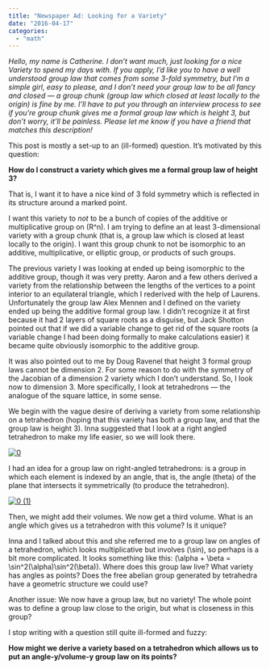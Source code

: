 ```yaml
---
title: "Newspaper Ad: Looking for a Variety"
date: "2016-04-17"
categories: 
  - "math"
---
```


_Hello, my name is Catherine. I don’t want much, just looking for a nice Variety to spend my days with. If you apply, I’d like you to have a well understood group law that comes from some 3-fold symmetry, but I’m a simple girl, easy to please, and I don’t need your group law to be all fancy and closed — a group chunk (group law which closed at least locally to the origin) is fine by me. I’ll have to put you through an interview process to see if you’re group chunk gives me a formal group law which is height 3, but don’t worry, it’ll be painless. Please let me know if you have a friend that matches this description!_

This post is mostly a set-up to an (ill-formed) question. It’s motivated by this question:

**How do I construct a variety which gives me a formal group law of height 3?**

That is, I want it to have a nice kind of 3 fold symmetry which is reflected in its structure around a marked point.

I want this variety to _not_ to be a bunch of copies of the additive or multiplicative group on \(R^n\). I am trying to define an at least 3-dimensional variety with a group chunk (that is, a group law which is closed at least locally to the origin). I want this group chunk to not be isomorphic to an additive, multiplicative, or elliptic group, or products of such groups.

The previous variety I was looking at ended up being isomorphic to the additive group, though it was very pretty. Aaron and a few others derived a variety from the relationship between the lengths of the vertices to a point interior to an equilateral triangle, which I rederived with the help of Laurens. Unfortunately the group law Alex Mennen and I defined on the variety ended up being the additive formal group law. I didn’t recognize it at first because it had 2 layers of square roots as a disguise, but Jack Shotton pointed out that if we did a variable change to get rid of the square roots (a variable change I had been doing formally to make calculations easier) it became quite obviously isomorphic to the additive group.

It was also pointed out to me by Doug Ravenel that height 3 formal group laws cannot be dimension 2. For some reason to do with the symmetry of the Jacobian of a dimension 2 variety which I don’t understand. So, I look now to dimension 3. More specifically, I look at tetrahedrons — the analogue of the square lattice, in some sense.

We begin with the vague desire of deriving a variety from some relationship on a tetrahedron (hoping that this variety has both a group law, and that the group law is height 3). Inna suggested that I look at a right angled tetrahedron to make my life easier, so we will look there.

[![0](/wp-content/uploads/2016/04/0.jpg)](/wp-content/uploads/2016/04/0.jpg)

I had an idea for a group law on right-angled tetrahedrons: is a group in which each element is indexed by an angle, that is, the angle \(theta\) of the plane that intersects it symmetrically (to produce the tetrahedron).

[![0 (1)](/wp-content/uploads/2016/04/0-1.jpg)](/wp-content/uploads/2016/04/0-1.jpg)

Then, we might add their volumes. We now get a third volume. What is an angle which gives us a tetrahedron with this volume? Is it unique?

Inna and I talked about this and she referred me to a group law on angles of a tetrahedron, which looks multiplicative but involves \(\sin\), so perhaps is a bit more complicated. It looks something like this: \(\alpha + \beta = \sin^2(\alpha)\sin^2(\beta)\). Where does this group law live? What variety has angles as points? Does the free abelian group generated by tetrahedra have a geometric structure we could use?

Another issue: We now have a group law, but no variety! The whole point was to define a group law close to the origin, but what is closeness in this group?

I stop writing with a question still quite ill-formed and fuzzy:

**How might we derive a variety based on a tetrahedron which allows us to put an angle-y/volume-y group law on its points?**
